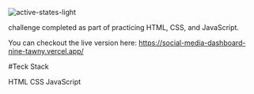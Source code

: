 ![active-states-light](https://github.com/kunalkashi-web/social-media-dashboard/assets/138725519/48b17b84-e8ae-4bfa-8eab-fc3255187c35)

challenge completed as part of practicing HTML, CSS, and JavaScript.

You can checkout the live version here:
https://social-media-dashboard-nine-tawny.vercel.app/

#Teck Stack

HTML
CSS
JavaScript
